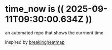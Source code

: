 # time_now is (( 2025-09-11T09:30:00.634Z ))

an automated repo that shows the currnent time

inspired by [breakingheatmap](https://github.com/breakingheatmap/breakingheatmap)